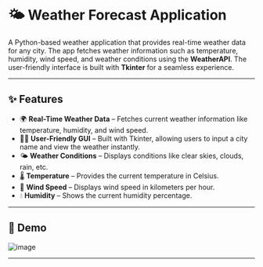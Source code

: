 # 🌤️ Weather Forecast Application

A Python-based weather application that provides real-time weather data for any city. The app fetches weather information such as temperature, humidity, wind speed, and weather conditions using the **WeatherAPI**. The user-friendly interface is built with **Tkinter** for a seamless experience.

---

## ✨ Features

- 🌍 **Real-Time Weather Data** – Fetches current weather information like temperature, humidity, and wind speed.
- 🧑‍💻 **User-Friendly GUI** – Built with Tkinter, allowing users to input a city name and view the weather instantly.
- 🌤️ **Weather Conditions** – Displays conditions like clear skies, clouds, rain, etc.
- 🌡️ **Temperature** – Provides the current temperature in Celsius.
- 💨 **Wind Speed** – Displays wind speed in kilometers per hour.
- 💧 **Humidity** – Shows the current humidity percentage.

---

## 📸 Demo

![image](https://github.com/user-attachments/assets/1ebd649e-c66b-445a-b387-57fd4274ccef)


---


